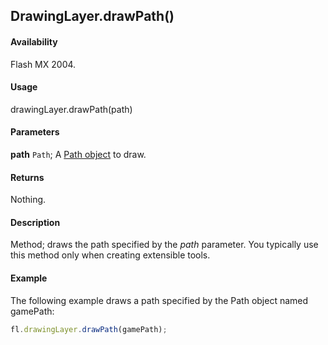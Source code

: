 ## DrawingLayer.drawPath()

#### Availability

Flash MX 2004.

#### Usage

drawingLayer.drawPath(path)

#### Parameters

**path** `Path`; A [Path object](../Path_object/Path_summary.md) to draw.

#### Returns

Nothing.

#### Description

Method; draws the path specified by the *path* parameter. You typically use this method only when creating extensible tools.

#### Example

The following example draws a path specified by the Path object named gamePath:

```javascript
fl.drawingLayer.drawPath(gamePath);
```

